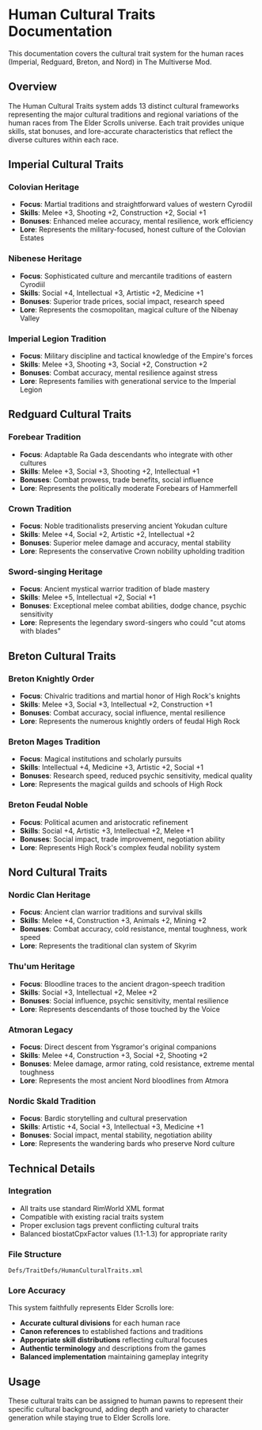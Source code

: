 # Human Cultural Traits Documentation

This documentation covers the cultural trait system for the human races (Imperial, Redguard, Breton, and Nord) in The Multiverse Mod.

## Overview

The Human Cultural Traits system adds 13 distinct cultural frameworks representing the major cultural traditions and regional variations of the human races from The Elder Scrolls universe. Each trait provides unique skills, stat bonuses, and lore-accurate characteristics that reflect the diverse cultures within each race.

## Imperial Cultural Traits

### Colovian Heritage
- **Focus**: Martial traditions and straightforward values of western Cyrodiil
- **Skills**: Melee +3, Shooting +2, Construction +2, Social +1
- **Bonuses**: Enhanced melee accuracy, mental resilience, work efficiency
- **Lore**: Represents the military-focused, honest culture of the Colovian Estates

### Nibenese Heritage  
- **Focus**: Sophisticated culture and mercantile traditions of eastern Cyrodiil
- **Skills**: Social +4, Intellectual +3, Artistic +2, Medicine +1
- **Bonuses**: Superior trade prices, social impact, research speed
- **Lore**: Represents the cosmopolitan, magical culture of the Nibenay Valley

### Imperial Legion Tradition
- **Focus**: Military discipline and tactical knowledge of the Empire's forces
- **Skills**: Melee +3, Shooting +3, Social +2, Construction +2
- **Bonuses**: Combat accuracy, mental resilience against stress
- **Lore**: Represents families with generational service to the Imperial Legion

## Redguard Cultural Traits

### Forebear Tradition
- **Focus**: Adaptable Ra Gada descendants who integrate with other cultures
- **Skills**: Melee +3, Social +3, Shooting +2, Intellectual +1
- **Bonuses**: Combat prowess, trade benefits, social influence
- **Lore**: Represents the politically moderate Forebears of Hammerfell

### Crown Tradition
- **Focus**: Noble traditionalists preserving ancient Yokudan culture
- **Skills**: Melee +4, Social +2, Artistic +2, Intellectual +2  
- **Bonuses**: Superior melee damage and accuracy, mental stability
- **Lore**: Represents the conservative Crown nobility upholding tradition

### Sword-singing Heritage
- **Focus**: Ancient mystical warrior tradition of blade mastery
- **Skills**: Melee +5, Intellectual +2, Social +1
- **Bonuses**: Exceptional melee combat abilities, dodge chance, psychic sensitivity
- **Lore**: Represents the legendary sword-singers who could "cut atoms with blades"

## Breton Cultural Traits

### Breton Knightly Order
- **Focus**: Chivalric traditions and martial honor of High Rock's knights
- **Skills**: Melee +3, Social +3, Intellectual +2, Construction +1
- **Bonuses**: Combat accuracy, social influence, mental resilience
- **Lore**: Represents the numerous knightly orders of feudal High Rock

### Breton Mages Tradition
- **Focus**: Magical institutions and scholarly pursuits
- **Skills**: Intellectual +4, Medicine +3, Artistic +2, Social +1
- **Bonuses**: Research speed, reduced psychic sensitivity, medical quality
- **Lore**: Represents the magical guilds and schools of High Rock

### Breton Feudal Noble
- **Focus**: Political acumen and aristocratic refinement
- **Skills**: Social +4, Artistic +3, Intellectual +2, Melee +1
- **Bonuses**: Social impact, trade improvement, negotiation ability
- **Lore**: Represents High Rock's complex feudal nobility system

## Nord Cultural Traits

### Nordic Clan Heritage
- **Focus**: Ancient clan warrior traditions and survival skills
- **Skills**: Melee +4, Construction +3, Animals +2, Mining +2
- **Bonuses**: Combat accuracy, cold resistance, mental toughness, work speed
- **Lore**: Represents the traditional clan system of Skyrim

### Thu'um Heritage
- **Focus**: Bloodline traces to the ancient dragon-speech tradition
- **Skills**: Social +3, Intellectual +2, Melee +2
- **Bonuses**: Social influence, psychic sensitivity, mental resilience
- **Lore**: Represents descendants of those touched by the Voice

### Atmoran Legacy
- **Focus**: Direct descent from Ysgramor's original companions
- **Skills**: Melee +4, Construction +3, Social +2, Shooting +2
- **Bonuses**: Melee damage, armor rating, cold resistance, extreme mental toughness
- **Lore**: Represents the most ancient Nord bloodlines from Atmora

### Nordic Skald Tradition
- **Focus**: Bardic storytelling and cultural preservation
- **Skills**: Artistic +4, Social +3, Intellectual +3, Medicine +1
- **Bonuses**: Social impact, mental stability, negotiation ability
- **Lore**: Represents the wandering bards who preserve Nord culture

## Technical Details

### Integration
- All traits use standard RimWorld XML format
- Compatible with existing racial traits system
- Proper exclusion tags prevent conflicting cultural traits
- Balanced biostatCpxFactor values (1.1-1.3) for appropriate rarity

### File Structure
```
Defs/TraitDefs/HumanCulturalTraits.xml
```

### Lore Accuracy
This system faithfully represents Elder Scrolls lore:
- **Accurate cultural divisions** for each human race
- **Canon references** to established factions and traditions  
- **Appropriate skill distributions** reflecting cultural focuses
- **Authentic terminology** and descriptions from the games
- **Balanced implementation** maintaining gameplay integrity

## Usage

These cultural traits can be assigned to human pawns to represent their specific cultural background, adding depth and variety to character generation while staying true to Elder Scrolls lore.